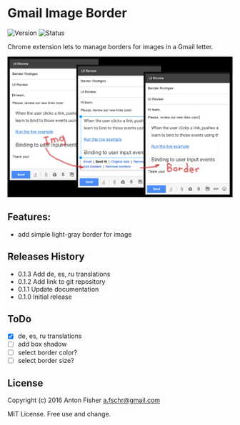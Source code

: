 # Gmail Image Border

![Version](https://img.shields.io/badge/version-0.1.3-green.svg)
![Status](https://img.shields.io/badge/status-beta-blue.svg)

Chrome extension lets to manage borders for images in a Gmail letter.

![Main function](/images/ext-screenshot-640-400.png)

## Features: 
* add simple light-gray border for image

## Releases History

* 0.1.3 Add de, es, ru translations
* 0.1.2 Add link to git repository
* 0.1.1 Update documentation
* 0.1.0 Initial release

## ToDo
- [x] de, es, ru translations
- [ ] add box shadow
- [ ] select border color?
- [ ] select border size?

## License
Copyright (c) 2016 Anton Fisher <a.fschr@gmail.com>

MIT License. Free use and change.